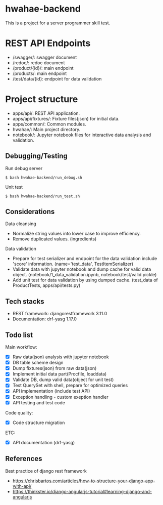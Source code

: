 # hwahae-backend

This is a project for a server programmer skill test.


# REST API Endpoints

- /swagger/: swagger document
- /redoc/: redoc document
- /product/{id}/: main endpoint
- /products/: main endpoint
- /test/data/{id}: endpoint for data validation


# Project structure

- apps/api/: REST API application.
- apps/api/fixtures/: Fixture files(json) for initial data.
- apps/common/: Common modules.
- hwahae/: Main project directory.
- notebook/: Jupyter notebook files for interactive data analysis and validation.


## Debugging/Testing

Run debug server

```console
$ bash hwahae-backend/run_debug.sh
```

Unit test

```console
$ bash hwahae-backend/run_test.sh
```

## Considerations

Data cleansing

- Normalize string values into lower case to improve efficiency.
- Remove duplicated values. (ingredients)

Data validation

- Prepare for test serializer and endpoint for the data validation include 'score' information. (name='test_data', TestItemSerializer)
- Validate data with jupyter notebook and dump cache for valid data object. (notebook/1_data_validation.ipynb, notebook/test/valid.pickle)
- Add unit test for data validation by using dumped cache. (test_data of ProductTests, apps/api/tests.py)


## Tech stacks

- REST framework: djangorestframework 3.11.0
- Documentation: drf-yasg 1.17.0


## Todo list

Main workflow:

- [x] Raw data(json) analysis with jupyter notebook
- [x] DB table scheme design
- [x] Dump fixtures(json) from raw data(json)
- [x] Implement initial data part(Procfile, loaddata)
- [x] Validate DB, dump valid data(object for unit test)
- [x] Test QuerySet with shell, prepare for optimized queries
- [x] API implementation (include test API)
- [x] Exception handling - custom exeption handler
- [x] API testing and test code

Code quality:

- [x] Code structure migration

ETC:

- [x] API documentation (drf-yasg)

## References

Best practice of django rest framework

- https://chrisbartos.com/articles/how-to-structure-your-django-app-with-api/
- https://thinkster.io/django-angularjs-tutorial#learning-django-and-angularjs


